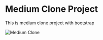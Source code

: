 # Medium Clone Project

This is medium clone project with bootstrap

![Medium Clone](https://github.com/huseyineskan/medium_clone/blob/main/img/demo.png?raw=true)
